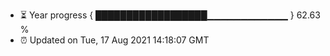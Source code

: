 - ⏳ Year progress { ██████████████████▁▁▁▁▁▁▁▁▁▁▁▁ } 62.63 %
- ⏰ Updated on Tue, 17 Aug 2021 14:18:07 GMT

